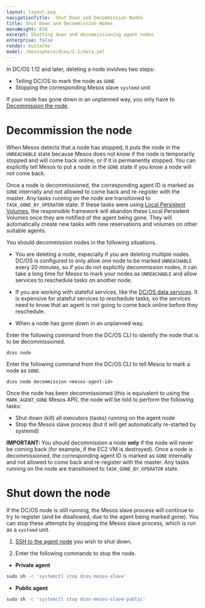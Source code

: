 ```yaml
---
layout: layout.pug
navigationTitle:  Shut Down and Decommission Nodes
title: Shut Down and Decommission Nodes
menuWeight: 810
excerpt: Shutting down and decommissioning agent nodes
enterprise: false
render: mustache
model: /mesosphere/dcos/2.1/data.yml
---
```


In DC/OS 1.12 and later, deleting a node involves two steps: 
* Telling DC/OS to mark the node as `GONE`
* Stopping the corresponding Mesos slave `systemd` unit

If your node has gone down in an unplanned way, you only have to [Decommission the node](/mesosphere/dcos/2.1/administering-clusters/delete-node/#decommission-the-node/).

# Decommission the node

When Mesos detects that a node has stopped, it puts the node in the `UNREACHABLE` state because Mesos does not know if the node is temporarily stopped and will come back online, or if it is permanently stopped. You can explicitly tell Mesos to put a node in the `GONE` state if you know a node will not come back.

Once a node is decommissioned, the corresponding agent ID is marked as `GONE` internally and not allowed to come back and re-register with the master. Any tasks running on the node are transitioned to `TASK_GONE_BY_OPERATOR` state. If these tasks were using [Local Persistent Volumes](/mesosphere/dcos/2.1/storage/persistent-volume), the responsible framework will abandon these Local Persistent Volumes once they are notified of the agent being gone. They will automatically create new tasks with new reservations and volumes on other suitable agents.  

You should decommission nodes in the following situations.

- You are deleting a node, especially if you are deleting multiple nodes. DC/OS is configured to only allow one node to be marked `UNREACHABLE` every 20 minutes, so if you do not explicitly decommission nodes, it can take a long time for Mesos to mark your nodes as `UNREACHABLE` and allow services to reschedule tasks on another node.

- If you are working with stateful services, like the [DC/OS data services](/mesosphere/dcos/services/). It is expensive for stateful services to reschedule tasks, so the services need to know that an agent is not going to come back online before they reschedule.

- When a node has gone down in an unplanned way.

Enter the following command from the DC/OS CLI to identify the node that is to be decommissioned.

```
dcos node 
```

Enter the following command from the DC/OS CLI to tell Mesos to mark a node as `GONE`.

```
dcos node decommission <mesos-agent-id>
```

Once the node has been decommissioned (this is equivalent to using the `MARK_AGENT_GONE` Mesos API), the node will be told to perform the following tasks:

* Shut down (kill) all executors (tasks) running on the agent node
* Stop the Mesos slave process (but it will get automatically re-started by systemd)

<p class="message--important"><strong>IMPORTANT: </strong>You should decommission a node <strong>only</strong> if the node will never be coming back (for example, if the EC2 VM is destroyed). Once a node is decommissioned, the corresponding agent ID is marked as <code>GONE</code> internally and not allowed to come back and re-register with the master. Any tasks running on the node are transitioned to <code>TASK_GONE_BY_OPERATOR</code> state.</p>


# Shut down the node

If the DC/OS node is still running, the Mesos slave process will continue to try to register (and be disallowed, due to the agent being marked gone).  You can stop these attempts by stopping the Mesos slave process, which is run as a `systemd` unit.

1. [SSH to the agent node](/mesosphere/dcos/2.1/administering-clusters/sshcluster/) you wish to shut down.

1. Enter the following commands to stop the node.

  -  **Private agent**

  ```bash
  sudo sh -c 'systemctl stop dcos-mesos-slave'
  ```
  -  **Public agent**

  ```bash
  sudo sh -c 'systemctl stop dcos-mesos-slave-public'
  ```
